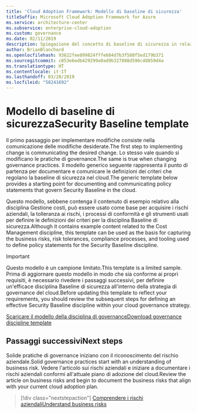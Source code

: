 ```yaml
---
title: 'Cloud Adoption Framework: Modello di baseline di sicurezza'
titleSuffix: Microsoft Cloud Adoption Framework for Azure
ms.service: architecture-center
ms.subservice: enterprise-cloud-adoption
ms.custom: governance
ms.date: 02/11/2019
description: Spiegazione del concetto di baseline di sicurezza in relazione alla governance del cloud
author: BrianBlanchard
ms.openlocfilehash: 93622fee899824fffe604d7b3f588f5ed179b371
ms.sourcegitcommit: c053e6edb429299a0ad9b327888d596c48859d4a
ms.translationtype: HT
ms.contentlocale: it-IT
ms.lasthandoff: 03/20/2019
ms.locfileid: "58241692"
---
```

# <a name="security-baseline-template"></a><span data-ttu-id="657cc-103">Modello di baseline di sicurezza</span><span class="sxs-lookup"><span data-stu-id="657cc-103">Security Baseline template</span></span>

<span data-ttu-id="657cc-104">Il primo passaggio per implementare modifiche consiste nella comunicazione delle modifiche desiderate.</span><span class="sxs-lookup"><span data-stu-id="657cc-104">The first step to implementing change is communicating the desired change.</span></span> <span data-ttu-id="657cc-105">Lo stesso vale quando si modificano le pratiche di governance.</span><span class="sxs-lookup"><span data-stu-id="657cc-105">The same is true when changing governance practices.</span></span> <span data-ttu-id="657cc-106">Il modello generico seguente rappresenta il punto di partenza per documentare e comunicare le definizioni dei criteri che regolano la baseline di sicurezza nel cloud.</span><span class="sxs-lookup"><span data-stu-id="657cc-106">The generic template below provides a starting point for documenting and communicating policy statements that govern Security Baseline in the cloud.</span></span>

<span data-ttu-id="657cc-107">Questo modello, sebbene contenga il contenuto di esempio relativo alla disciplina Gestione costi, può essere usato come base per acquisire i rischi aziendali, la tolleranza ai rischi, i processi di conformità e gli strumenti usati per definire le definizioni dei criteri per la disciplina Baseline di sicurezza.</span><span class="sxs-lookup"><span data-stu-id="657cc-107">Although it contains example content related to the Cost Management discipline, this template can be used as the basis for capturing the business risks, risk tolerances, compliance processes, and tooling used to define policy statements for the Security Baseline discipline.</span></span>

> [!IMPORTANT]
> <span data-ttu-id="657cc-108">Questo modello è un campione limitato.</span><span class="sxs-lookup"><span data-stu-id="657cc-108">This template is a limited sample.</span></span> <span data-ttu-id="657cc-109">Prima di aggiornare questo modello in modo che sia conforme ai propri requisiti, è necessario rivedere i passaggi successivi, per definire un'efficace disciplina Baseline di sicurezza all'interno della strategia di governance del cloud.</span><span class="sxs-lookup"><span data-stu-id="657cc-109">Before updating this template to reflect your requirements, you should review the subsequent steps for defining an effective Security Baseline discipline within your cloud governance strategy.</span></span>

<!-- markdownlint-disable MD033 -->

 <span data-ttu-id="657cc-110"><a href="https://archcenter.blob.core.windows.net/cdn/fusion/governance/Governance Discipline Template.docx">Scaricare il modello della disciplina di governance</a></span><span class="sxs-lookup"><span data-stu-id="657cc-110"><a href="https://archcenter.blob.core.windows.net/cdn/fusion/governance/Governance Discipline Template.docx">Download governance discipline template</a></span></span>

<!-- markdownlint-enable MD033 -->

## <a name="next-steps"></a><span data-ttu-id="657cc-111">Passaggi successivi</span><span class="sxs-lookup"><span data-stu-id="657cc-111">Next steps</span></span>

<span data-ttu-id="657cc-112">Solide pratiche di governance iniziano con il riconoscimento del rischio aziendale.</span><span class="sxs-lookup"><span data-stu-id="657cc-112">Solid governance practices start with an understanding of business risk.</span></span> <span data-ttu-id="657cc-113">Vedere l'articolo sui rischi aziendali e iniziare a documentare i rischi aziendali conformi all'attuale piano di adozione del cloud.</span><span class="sxs-lookup"><span data-stu-id="657cc-113">Review the article on business risks and begin to document the business risks that align with your current cloud adoption plan.</span></span>

> [!div class="nextstepaction"]
> [<span data-ttu-id="657cc-114">Comprendere i rischi aziendali</span><span class="sxs-lookup"><span data-stu-id="657cc-114">Understand business risks</span></span>](./business-risks.md)
